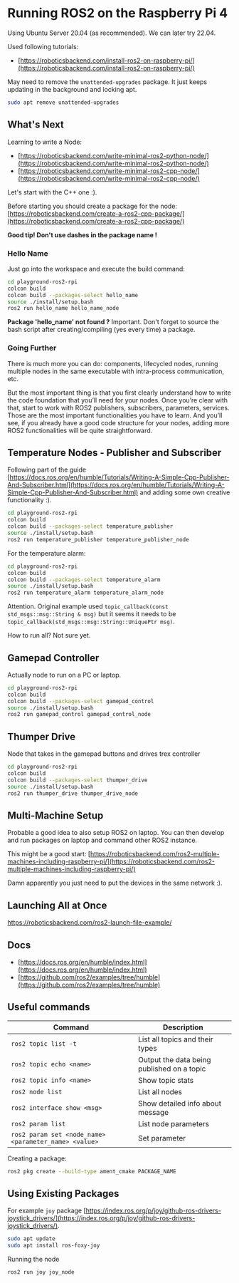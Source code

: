 # Running ROS2 on the Raspberry Pi 4

Using Ubuntu Server 20.04 (as recommended). We can later try 22.04.

Used following tutorials:

* [https://roboticsbackend.com/install-ros2-on-raspberry-pi/](https://roboticsbackend.com/install-ros2-on-raspberry-pi/)

May need to remove the `unattended-upgrades` package. It just keeps updating in the background and locking apt.

```bash
sudo apt remove unattended-upgrades
```

## What's Next

Learning to write a Node:

* [https://roboticsbackend.com/write-minimal-ros2-python-node/](https://roboticsbackend.com/write-minimal-ros2-python-node/)
* [https://roboticsbackend.com/write-minimal-ros2-cpp-node/](https://roboticsbackend.com/write-minimal-ros2-cpp-node/)

Let's start with the C++ one :).

Before starting you should create a package for the node: [https://roboticsbackend.com/create-a-ros2-cpp-package/](https://roboticsbackend.com/create-a-ros2-cpp-package/)

**Good tip! Don't use dashes in the package name !**

### Hello Name

Just go into the workspace and execute the build command:

```bash
cd playground-ros2-rpi
colcon build
colcon build --packages-select hello_name
source ./install/setup.bash
ros2 run hello_name hello_name_node
```

**Package 'hello_name' not found ?** Important. Don't forget to source the bash script after creating/compiling (yes every time) a package.

### Going Further

There is much more you can do: components, lifecycled nodes, running multiple nodes in the same executable with intra-process communication, etc.

But the most important thing is that you first clearly understand how to write the code foundation that you’ll need for your nodes. Once you’re clear with that, start to work with ROS2 publishers, subscribers, parameters, services. Those are the most important functionalities you have to learn. And you’ll see, if you already have a good code structure for your nodes, adding more ROS2 functionalities will be quite straightforward.

## Temperature Nodes - Publisher and Subscriber

Following part of the guide [https://docs.ros.org/en/humble/Tutorials/Writing-A-Simple-Cpp-Publisher-And-Subscriber.html](https://docs.ros.org/en/humble/Tutorials/Writing-A-Simple-Cpp-Publisher-And-Subscriber.html) and adding some own creative functionality :).

```bash
cd playground-ros2-rpi
colcon build
colcon build --packages-select temperature_publisher
source ./install/setup.bash
ros2 run temperature_publisher temperature_publisher_node
```

For the temperature alarm:

```bash
cd playground-ros2-rpi
colcon build
colcon build --packages-select temperature_alarm
source ./install/setup.bash
ros2 run temperature_alarm temperature_alarm_node
```

Attention. Original example used `topic_callback(const std_msgs::msg::String & msg)` but it seems it needs to be `topic_callback(std_msgs::msg::String::UniquePtr msg)`.

How to run all? Not sure yet.

## Gamepad Controller

Actually node to run on a PC or laptop.

```bash
cd playground-ros2-rpi
colcon build
colcon build --packages-select gamepad_control
source ./install/setup.bash
ros2 run gamepad_control gamepad_control_node
```

## Thumper Drive

Node that takes in the gamepad buttons and drives trex controller

```bash
cd playground-ros2-rpi
colcon build
colcon build --packages-select thumper_drive
source ./install/setup.bash
ros2 run thumper_drive thumper_drive_node
```

## Multi-Machine Setup

Probable a good idea to also setup ROS2 on laptop. You can then develop and run packages on laptop and command other ROS2 instance.

This might be a good start: [https://roboticsbackend.com/ros2-multiple-machines-including-raspberry-pi/](https://roboticsbackend.com/ros2-multiple-machines-including-raspberry-pi/)

Damn apparently you just need to put the devices in the same network :).

## Launching All at Once

https://roboticsbackend.com/ros2-launch-file-example/

## Docs

* [https://docs.ros.org/en/humble/index.html](https://docs.ros.org/en/humble/index.html)
* [https://github.com/ros2/examples/tree/humble](https://github.com/ros2/examples/tree/humble)

## Useful commands

| Command | Description |
| --- | --- |
| `ros2 topic list -t` | List all topics and their types |
| `ros2 topic echo <name>` | Output the data being published on a topic |
| `ros2 topic info <name>` | Show topic stats |
| `ros2 node list` | List all nodes |
| `ros2 interface show <msg>` | Show detailed info about message |
| `ros2 param list` | List node parameters |
| `ros2 param set <node_name> <parameter_name> <value>` | Set parameter |

Creating a package:

```bash
ros2 pkg create --build-type ament_cmake PACKAGE_NAME
```

## Using Existing Packages

For example `joy` package [https://index.ros.org/p/joy/github-ros-drivers-joystick_drivers/](https://index.ros.org/p/joy/github-ros-drivers-joystick_drivers/).

```bash
sudo apt update
sudo apt install ros-foxy-joy
```

Running the node

```bash
ros2 run joy joy_node
```